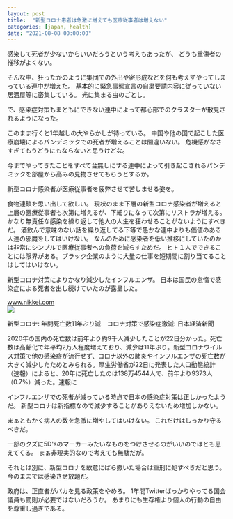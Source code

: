 ```yaml
---
layout: post
title:  "新型コロナ患者は急激に増えても医療従事者は増えない"
categories: [japan, health]
date: "2021-08-08 00:00:00"
---
```


感染して死者が少ないからいいだろうという考えもあったが、
どうも重傷者の推移がよくない。

そんな中、狂ったかのように集団での外出や密形成などを何も考えずやってしまっている連中が増えた。
基本的に緊急事態宣言の自粛要請内容に従っていない居酒屋等に密集している。
光に集まる虫のごとし。

で、感染症対策もまともにできない連中によって都心部でのクラスターが散見されるようになった。

このまま行くと1年越しの大やらかしが待っている。
中国や他の国で起こした医療崩壊によるパンデミックでの死者が増えることは間違いない。
危機感がなさすぎてもうどうにもならないと思うけどな。

今までやってきたことをすべて台無しにする連中によって引き起こされるパンデミックを部屋から高みの見物させてもらうとするか。

新型コロナ感染者が医療従事者を疲弊させて苦しませる姿を。

食物連鎖を思い出して欲しい。
現状のまま下層の新型コロナ感染者が増えると上層の医療従事者も次第に増えるが、下細りになって次第にリストラが増える。
かなり無責任な感染を繰り返して他人の人生を狂わせることがないようにすべきだ。
酒飲んで意味のない話を繰り返してる下等で愚かな連中よりも価値のある人達の邪魔をしてはいけない。
なんのために感染者を低い推移にしていたのかは非常にシンプルで医療従事者への負荷を減らすためだ。
ヒト１人でできることには限界がある。ブラック企業のように大量の仕事を短期間に割り当てることはしてはいけない。

新型コロナ対策によりかなり減少したインフルエンザ。
日本は国民の怠惰で感染症による死者を出し続けていたのが露呈した。


<div class="card">
  <a href="https://www.nikkei.com/article/DGXZQODG228660S1A220C2000000/"></a>
  <div class="card__header">
    <a href="https://www.nikkei.com/article/DGXZQODG228660S1A220C2000000/">www.nikkei.com</a>
  </div>
  <div class="card__image">
    <img src="https://article-image-ix.nikkei.com/https%3A%2F%2Fimgix-proxy.n8s.jp%2FDSXZQO0326580023022021000000-1.jpg?auto=format%2Ccompress&ch=Width%2CDPR&q=45&fit=crop&bg=FFFFFF&w=1200&h=630&fp-x=0.5&fp-y=0.5&fp-z=1&crop=focalpoint&ixlib=js-1.4.1&s=8c4af8acc2593dba5237076f520c83b5">
  </div>
  <div class="card__title">
    <p>新型コロナ: 年間死亡数11年ぶり減　コロナ対策で感染症激減: 日本経済新聞</p>
  </div>
  <div class="card__description">
    <p>2020年の国内の死亡数は前年より約9千人減少したことが22日分かった。死亡数は高齢化で年平均2万人程度増えており、減少は11年ぶり。新型コロナウイルス対策で他の感染症が流行せず、コロナ以外の肺炎やインフルエンザの死亡数が大きく減少したためとみられる。厚生労働省が22日に発表した人口動態統計（速報）によると、20年に死亡したのは138万4544人で、前年より9373人（0.7%）減った。速報に</p>
  </div>
</div>


インフルエンザでの死者が減っている時点で日本の感染症対策は正しかったようだ。
新型コロナは新指標なので減少することがありえないため増加しかない。

まぁともかく病人の数を急激に増やしてはいけない。
これだけはしっかり守るべきだ。

一部のクズに5D'sのマーカーみたいなものをつけさせるのがいいのではとも思えてくる。
まぁ非現実的なので考えても無駄だが。

それとは別に、新型コロナを故意にばら撒いた場合は重刑に処すべきだと思う。
今のままでは感染させ放題だ。

政府は、正直者がバカを見る政策をやめろ。
1年間Twitterばっかりやってる国会議員も罰則が必要ではないだろうか。
あまりにも生存権より個人の行動の自由を尊重し過ぎである。


